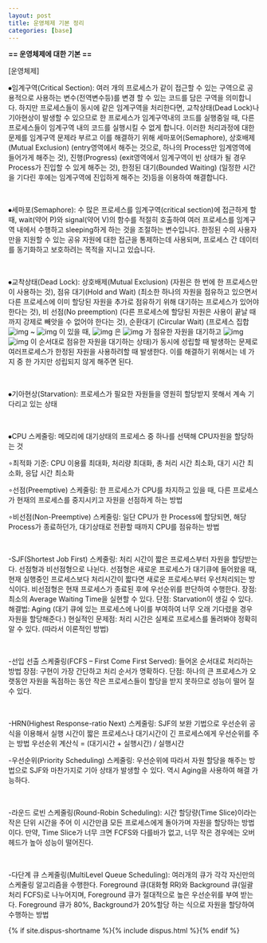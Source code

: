 ```yaml
---
layout: post
title: 운영체제 기본 정리
categories: [base]
---
```


**== 운영체제에 대한 기본 ==**<br>

[운영체제]

⦁임계구역(Critical Section): 여러 개의 프로세스가 같이 접근할 수 있는 구역으로 공용적으로 사용하는 변수(전역변수등)를 변경 할 수 있는 코드를 담은 구역을 의미합니다. 하지만 프로세스들이 동시에 같은 임계구역을 처리한다면, 교착상태(Dead Lock)나 기아현상이 발생할 수 있으므로 한 프로세스가 임계구역내의 코드를 실행중일 때, 다른 프로세스들이 임계구역 내의 코드를 실행시킬 수 없게 합니다. 이러한 처리과정에 대한 문제를 임계구역 문제라 부르고 이를 해결하기 위해 세마포어(Semaphore), 상호배제(Mutual Exclusion) (entry영역에서 해주는 것으로, 하나의 Process만 임계영역에 들어가게 해주는 것), 진행(Progress) (exit영역에서 임계구역이 빈 상태가 될 경우 Process가 진입할 수 있게 해주는 것), 한정된 대기(Bounded Waiting) (일정한 시간을 기다린 후에는 임계구역에 진입하게 해주는 것)등을 이용하여 해결합니다.

​     

⦁세마포(Semaphore): 수 많은 프로세스를 임계구역(critical section)에 접근하게 할 때, wait(약어 P)와 signal(약어 V)의 함수를 적절히 호출하여 여러 프로세스를 임계구역 내에서 수행하고 sleeping하게 하는 것을 조절하는 변수입니다. 한정된 수의 사용자만을 지원할 수 있는 공유 자원에 대한 접근을 통제하는데 사용되며, 프로세스 간 데이터를 동기화하고 보호하려는 목적을 지니고 있습니다.

​     

⦁교착상태(Dead Lock): 상호배제(Mutual Exclusion) (자원은 한 번에 한 프로세스만이 사용하는 것), 점유 대기(Hold and Wait) (최소한 하나의 자원을 점유하고 있으면서 다른 프로세스에 이미 할당된 자원을 추가로 점유하기 위해 대기하는 프로세스가 있어야 한다는 것), 비 선점(No preemption) (다른 프로세스에 할당된 자원은 사용이 끝날 때까지 강제로 빼앗을 수 없어야 한다는 것), 순환대기 (Circular Wait) (프로세스 집합   ![img](file:///C:\Users\User\AppData\Local\Temp\DRW00002ea4613f.gif)  ~  ![img](file:///C:\Users\User\AppData\Local\Temp\DRW00002ea46141.gif)  이 있을 때,   ![img](file:///C:\Users\User\AppData\Local\Temp\DRW00002ea46143.gif)  은  ![img](file:///C:\Users\User\AppData\Local\Temp\DRW00002ea46145.gif)  가 점유한 자원을 대기하고   ![img](file:///C:\Users\User\AppData\Local\Temp\DRW00002ea46147.gif)    ![img](file:///C:\Users\User\AppData\Local\Temp\DRW00002ea46149.gif)  이 순서대로 점유한 자원을 대기하는 상태)가 동시에 성립할 때 발생하는 문제로 여러프로세스가 한정된 자원을 사용하려할 때 발생한다. 이를 해결하기 위해서는 네 가지 중 한 가지만 성립되지 않게 해주면 된다. 

​     

⦁기아현상(Starvation): 프로세스가 필요한 자원들을 영원히 할당받지 못해서 계속 기다리고 있는 상태

​     

⦁CPU 스케줄링: 메모리에 대기상태의 프로세스 중 하나를 선택해 CPU자원을 할당하는 것

∘최적화 기준: CPU 이용률 최대화, 처리량 최대화, 총 처리 시간 최소화, 대기 시간 최소화, 응답 시간 최소화

∘선점(Preemptive) 스케줄링: 한 프로세스가 CPU를 차지하고 있을 때, 다른 프로세스가 현재의 프로세스를 중지시키고 자원을 선점하게 하는 방법

∘비선점(Non-Preemptive) 스케줄링: 일단 CPU가 한 Process에 할당되면, 해당 Process가 종료하던가, 대기상태로 전환할 때까지 CPU를 점유하는 방법

​     

-SJF(Shortest Job First) 스케줄링: 처리 시간이 짧은 프로세스부터 자원을 할당받는다. 선점형과 비선점형으로 나뉜다. 선점형은 새로운 프로세스가 대기큐에 들어왔을 때, 현재 실행중인 프로세스보다 처리시간이 짧다면 새로운 프로세스부터 우선처리되는 방식이다. 비선점형은 현재 프로세스가 종료된 후에 우선순위를 판단하여 수행한다.
 장점: 최소의 Average Waiting Time을 실현할 수 있다.
 단점: Starvation이 생길 수 있다.
 해결법: Aging (대기 큐에 있는 프로세스에 나이를 부여하여 너무 오래 기다렸을 경우 자원을 할당해준다.)
 현실적인 문제점: 처리 시간은 실제로 프로세스를 돌려봐야 정확히 알 수 있다. (따라서 이론적인 방법)

​     

-선입 선출 스케줄링(FCFS – First Come First Served): 들어온 순서대로 처리하는 방법 
 장점: 구현이 가장 간단하고 처리 순서가 명확하다.
 단점: 하나의 큰 프로세스가 오랫동안 자원을 독점하는 동안 작은 프로세스들이 할당을 받지 못하므로 성능이 떨어  질 수 있다.

​     

-HRN(Highest Response-ratio Next) 스케줄링: SJF의 보완 기법으로 우선순위 공식을 이용해서 실행 시간이 짧은 프로세스나 대기시간이 긴 프로세스에게 우선순위를 주는 방법
 우선순위 계산식 = (대기시간 + 실행시간) / 실행시간



-우선순위(Priority Scheduling) 스케줄링: 우선순위에 따라서 자원 할당을 해주는 방법으로 SJF와 마찬가지로 기아 상태가 발생할 수 있다. 역시 Aging을 사용하여 해결 가능하다.

​     

-라운드 로빈 스케줄링(Round-Robin Scheduling): 시간 할당량(Time Slice)이라는 작은 단위 시간을 주어 이 시간만큼 모든 프로세스에게 돌아가며 자원을 할당하는 방법이다. 만약, Time Slice가 너무 크면 FCFS와 다를바가 없고, 너무 작은 경우에는 오버헤드가 높아 성능이 떨어진다.

​     

-다단계 큐 스케줄링(MultiLevel Queue Scheduling): 여러개의 큐가 각각 자신만의 스케줄링 알고리즘을 수행한다. Foreground 큐(대화형 RR)와 Background 큐(일괄처리 FCFS)로 나누어지며, Foreground 큐가 절대적으로 높은 우선순위를 부여 받는다. Foreground 큐가 80%, Background가 20%할당 하는 식으로 자원을 할당하여 수행하는 방법



{% if site.dispus-shortname %}{% include dispus.html %}{% endif %}